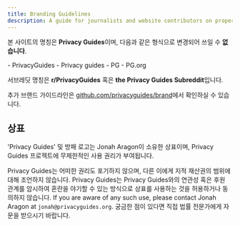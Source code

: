 ```yaml
---
title: Branding Guidelines
description: A guide for journalists and website contributors on proper branding of the Privacy Guides wordmark and logo.
---
```


본 사이트의 명칭은 **Privacy Guides**이며, 다음과 같은 형식으로 변경되어 쓰일 수 **없습니다**.

<div class="pg-red" markdown>
- PrivacyGuides
- Privacy guides
- PG
- PG.org
</div>

서브레딧 명칭은 **r/PrivacyGuides** 혹은 **the Privacy Guides Subreddit**입니다.

추가 브랜드 가이드라인은 [github.com/privacyguides/brand](https://github.com/privacyguides/brand)에서 확인하실 수 있습니다.

## 상표

'Privacy Guides' 및 방패 로고는 Jonah Aragon이 소유한 상표이며, Privacy Guides 프로젝트에 무제한적인 사용 권리가 부여됩니다.

Privacy Guides는 어떠한 권리도 포기하지 않으며, 다른 이에게 지적 재산권의 범위에 대해 조언하지 않습니다. Privacy Guides는 Privacy Guides와의 연관성 혹은 후원 관계를 암시하여 혼란을 야기할 수 있는 방식으로 상표를 사용하는 것을 허용하거나 동의하지 않습니다. If you are aware of any such use, please contact Jonah Aragon at `jonah@privacyguides.org`. 궁금한 점이 있다면 직접 법률 전문가에게 자문을 받으시기 바랍니다.
